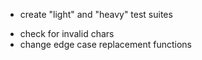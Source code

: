 - create "light" and "heavy" test suites
+ check for invalid chars
+ change edge case replacement functions
